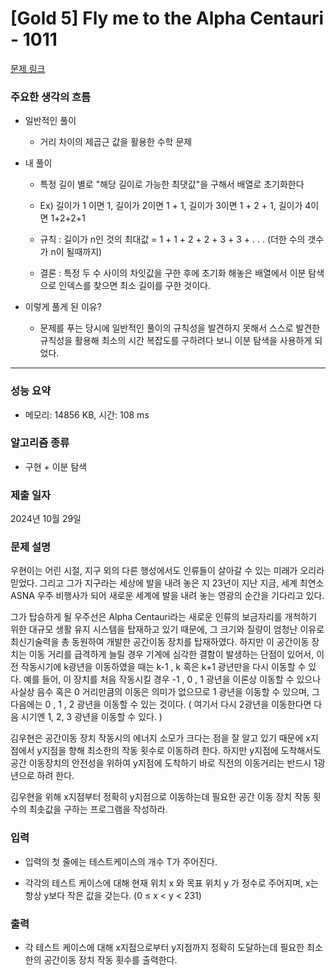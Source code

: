 # [Gold 5] Fly me to the Alpha Centauri - 1011

[문제 링크](https://www.acmicpc.net/problem/1011) 

### 주요한 생각의 흐름
 
- 일반적인 풀이

	- 거리 차이의 제곱근 값을 활용한 수학 문제

- 내 풀이

	- 특정 길이 별로 "해당 길이로 가능한 최댓값"을 구해서 배열로 초기화한다

	- Ex) 길이가 1 이면 1, 길이가 2이면 1 + 1, 길이가 3이면 1 + 2 + 1, 길이가 4이면 1+2+2+1

	- 규칙 : 길이가 n인 것의 최대값 = 1 + 1 + 2 + 2 + 3 + 3 + . . . (더한 수의 갯수가 n이 될때까지)

	- 결론 : 특정 두 수 사이의 차잇값을 구한 후에 초기화 해놓은 배열에서 이분 탐색으로 인덱스를 찾으면 최소 길이를 구한 것이다.

- 이렇게 풀게 된 이유?

	- 문제를 푸는 당시에 일반적인 풀이의 규칙성을 발견하지 못해서 스스로 발견한 규칙성을 활용해 최소의 시간 복잡도를 구하려다 보니 이분 탐색을 사용하게 되었다.

---

### 성능 요약

- 메모리: 14856 KB, 시간: 108 ms

### 알고리즘 종류

- 구현 + 이분 탐색

### 제출 일자

2024년 10월 29일

### 문제 설명

우현이는 어린 시절, 지구 외의 다른 행성에서도 인류들이 살아갈 수 있는 미래가 오리라 믿었다. 그리고 그가 지구라는 세상에 발을 내려 놓은 지 23년이 지난 지금, 세계 최연소 ASNA 우주 비행사가 되어 새로운 세계에 발을 내려 놓는 영광의 순간을 기다리고 있다.

그가 탑승하게 될 우주선은 Alpha Centauri라는 새로운 인류의 보금자리를 개척하기 위한 대규모 생활 유지 시스템을 탑재하고 있기 때문에, 그 크기와 질량이 엄청난 이유로 최신기술력을 총 동원하여 개발한 공간이동 장치를 탑재하였다. 하지만 이 공간이동 장치는 이동 거리를 급격하게 늘릴 경우 기계에 심각한 결함이 발생하는 단점이 있어서, 이전 작동시기에 k광년을 이동하였을 때는 k-1 , k 혹은 k+1 광년만을 다시 이동할 수 있다. 예를 들어, 이 장치를 처음 작동시킬 경우 -1 , 0 , 1 광년을 이론상 이동할 수 있으나 사실상 음수 혹은 0 거리만큼의 이동은 의미가 없으므로 1 광년을 이동할 수 있으며, 그 다음에는 0 , 1 , 2 광년을 이동할 수 있는 것이다. ( 여기서 다시 2광년을 이동한다면 다음 시기엔 1, 2, 3 광년을 이동할 수 있다. )

김우현은 공간이동 장치 작동시의 에너지 소모가 크다는 점을 잘 알고 있기 때문에 x지점에서 y지점을 향해 최소한의 작동 횟수로 이동하려 한다. 하지만 y지점에 도착해서도 공간 이동장치의 안전성을 위하여 y지점에 도착하기 바로 직전의 이동거리는 반드시 1광년으로 하려 한다.

김우현을 위해 x지점부터 정확히 y지점으로 이동하는데 필요한 공간 이동 장치 작동 횟수의 최솟값을 구하는 프로그램을 작성하라.

### 입력 

- 입력의 첫 줄에는 테스트케이스의 개수 T가 주어진다. 

- 각각의 테스트 케이스에 대해 현재 위치 x 와 목표 위치 y 가 정수로 주어지며, x는 항상 y보다 작은 값을 갖는다. (0 ≤ x < y < 231)

### 출력 

- 각 테스트 케이스에 대해 x지점으로부터 y지점까지 정확히 도달하는데 필요한 최소한의 공간이동 장치 작동 횟수를 출력한다.
